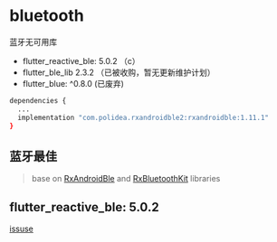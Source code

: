 # bluetooth

蓝牙无可用库

- flutter_reactive_ble: 5.0.2 （c）
- flutter_ble_lib 2.3.2 （已被收购，暂无更新维护计划）
- flutter_blue: ^0.8.0 (已废弃)

```bash
dependencies {
  ...
  implementation "com.polidea.rxandroidble2:rxandroidble:1.11.1"
}
```

## 蓝牙最佳

> base on [RxAndroidBle](https://github.com/dariuszseweryn/RxAndroidBle) and [RxBluetoothKit](https://github.com/Polidea/RxBluetoothKit) libraries

## flutter_reactive_ble: 5.0.2

[issuse](https://stackoverflow.com/questions/69184440/replacing-a-gradle-dependency-in-flutter-library)
